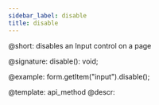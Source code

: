 ```yaml
---
sidebar_label: disable
title: disable
---          
```


@short: disables an Input control on a page

@signature: disable(): void;





@example:
form.getItem("input").disable();


@template: api_method
@descr:


